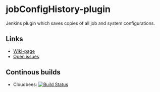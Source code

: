 jobConfigHistory-plugin
=======================

Jenkins plugin which saves copies of all job and system configurations.

Links
-------
* [Wiki-page](https://wiki.jenkins-ci.org/display/JENKINS/JobConfigHistory+Plugin)
* [Open issues](https://issues.jenkins-ci.org/secure/IssueNavigator.jspa?mode=hide&reset=true&jqlQuery=project+%3D+JENKINS+AND+status+in+%28Open%2C+%22In+Progress%22%2C+Reopened%29+AND+component+%3D+%27jobConfigHistory%27)

Continous builds
----------------
* Cloudbees: [![Build Status](https://jenkins.ci.cloudbees.com/job/plugins/job/jobConfigHistory-plugin/badge/icon)](https://jenkins.ci.cloudbees.com/job/plugins/job/jobConfigHistory-plugin/)
